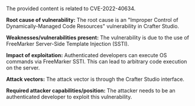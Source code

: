 The provided content is related to CVE-2022-40634.

**Root cause of vulnerability:**
The root cause is an "Improper Control of Dynamically-Managed Code Resources" vulnerability in Crafter Studio.

**Weaknesses/vulnerabilities present:**
The vulnerability is due to the use of FreeMarker Server-Side Template Injection (SSTI).

**Impact of exploitation:**
Authenticated developers can execute OS commands via FreeMarker SSTI. This can lead to arbitrary code execution on the server.

**Attack vectors:**
The attack vector is through the Crafter Studio interface.

**Required attacker capabilities/position:**
The attacker needs to be an authenticated developer to exploit this vulnerability.